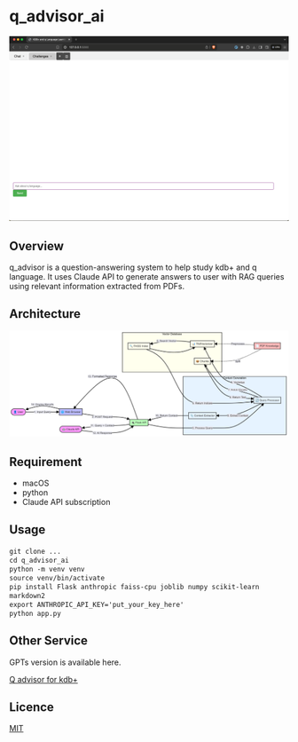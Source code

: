 # q_advisor_ai

![gif](./images/q_ad.gif)

## Overview

q_advisor is a question-answering system to help study kdb+ and q language. It uses Claude API to generate answers to user with RAG queries using relevant information extracted from PDFs.

## Architecture

![alt](./images/architecture.png)

## Requirement

- macOS
- python
- Claude API subscription

## Usage

```
git clone ...
cd q_advisor_ai
python -m venv venv
source venv/bin/activate
pip install Flask anthropic faiss-cpu joblib numpy scikit-learn markdown2
export ANTHROPIC_API_KEY='put_your_key_here'
python app.py
```

## Other Service

GPTs version is available here.

[Q advisor for kdb+](https://chatgpt.com/g/g-xsRgQV9lF-q-advisor-for-kdb)

## Licence

[MIT](.LICENSE)
